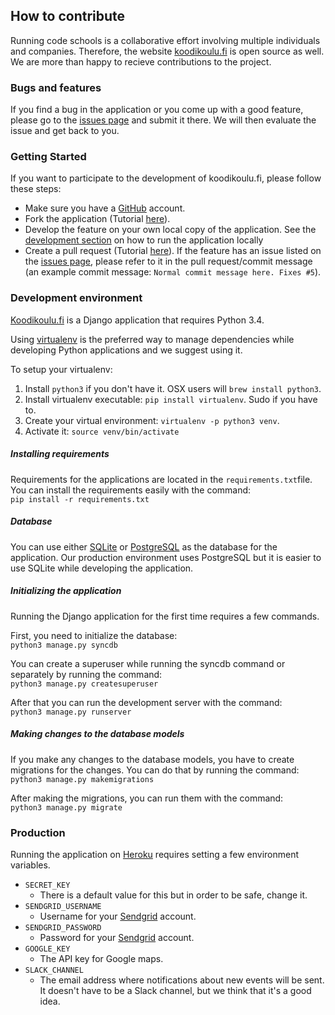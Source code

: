 How to contribute
-----------------

Running code schools is a collaborative effort involving multiple individuals and companies. Therefore, the website [koodikoulu.fi](https://koodikoulu.fi) is open source as well. We are more than happy to recieve contributions to the project.

### Bugs and features

If you find a bug in the application or you come up with a good feature, please go to the [issues page](https://github.com/koodikoulu/koodikoulu.fi/issues) and submit it there. We will then evaluate the issue and get back to you.

### Getting Started

If you want to participate to the development of koodikoulu.fi, please follow these steps:

* Make sure you have a [GitHub](https://github.com) account.
* Fork the application (Tutorial [here](https://help.github.com/articles/fork-a-repo/)).
* Develop the feature on your own local copy of the application. See the [development section]() on how to run the application locally
* Create a pull request (Tutorial [here](https://help.github.com/articles/using-pull-requests/)). If the feature has an issue listed on the [issues page](https://github.com/koodikoulu/koodikoulu.fi/issues), please refer to it in the pull request/commit message (an example commit message: `Normal commit message here. Fixes #5`).

### Development environment
[Koodikoulu.fi](http://koodikoulu.fi) is a Django application that requires Python 3.4.

Using [virtualenv](https://virtualenv.pypa.io/en/latest/) is the preferred way to manage dependencies while developing Python applications and we suggest using it.

To setup your virtualenv:

1. Install `python3` if you don't have it. OSX users will `brew install python3`.
2. Install virtualenv executable: `pip install virtualenv`. Sudo if you have to.
3. Create your virtual environment: `virtualenv -p python3 venv`.
4. Activate it: `source venv/bin/activate`

##### Installing requirements
Requirements for the applications are located in the `requirements.txt`file. You can install the requirements easily with the command:  
`pip install -r requirements.txt`

##### Database

You can use either [SQLite](https://www.sqlite.org/) or [PostgreSQL](http://www.postgresql.org/) as the database for the application. Our production environment uses PostgreSQL but it is easier to use SQLite while developing the application.

##### Initializing the application

Running the Django application for the first time requires a few commands.

First, you need to initialize the database:  
`python3 manage.py syncdb`

You can create a superuser while running the syncdb command or separately by running the command:  
`python3 manage.py createsuperuser`

After that you can run the development server with the command:  
`python3 manage.py runserver`

##### Making changes to the database models

If you make any changes to the database models, you have to create migrations for the changes. You can do that by running the command:  
`python3 manage.py makemigrations`

After making the migrations, you can run them with the command:  
`python3 manage.py migrate`

### Production

Running the application on [Heroku](https://heroku.com) requires setting a few environment variables.

* `SECRET_KEY`
  * There is a default value for this but in order to be safe, change it.
* `SENDGRID_USERNAME`
    * Username for your [Sendgrid](https://sendgrid.com/) account.
* `SENDGRID_PASSWORD`
    * Password for your [Sendgrid](https://sendgrid.com/) account.
* `GOOGLE_KEY`
  * The API key for Google maps.
* `SLACK_CHANNEL`
  * The email address where notifications about new events will be sent. It doesn't have to be a Slack channel, but we think that it's a good idea.
